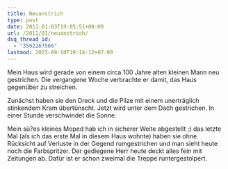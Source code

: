 ```yaml
---
title: Neuanstrich
type: post
date: 2011-01-03T19:05:51+00:00
url: /2011/01/neuanstrich/
dsq_thread_id:
  - "3502267566"
lastmod: 2023-09-10T19:14:12+07:00
---
```

Mein Haus wird gerade von einem circa 100 Jahre alten kleinen Mann neu gestrichen. Die vergangene Woche verbrachte er damit, das Haus gegenüber zu streichen.

Zunächst haben sie den Dreck und die Pilze mit einem unerträglich stinkendem Kram übertünscht. Jetzt wird unter dem Dach gestrichen. In einer Stunde verschwindet die Sonne.

Mein sü?es kleines Moped hab ich in sicherer Weite abgestellt ;) das letzte Mal (als ich das erste Mal in diesem Haus wohnte) haben sie ohne Rücksicht auf Verluste in der Gegend rumgestrichen und man sieht heute noch die Farbspritzer. Der gediegene Herr heute deckt alles fein mit Zeitungen ab. Dafür ist er schon zweimal die Treppe runtergestolpert.
